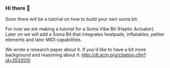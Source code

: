 ### Hi there 👋

Soon there will be a tutorial on how to build your own soma bit.

For now we are making a tutorial for a Soma Vibe Bit (Haptic Actuator).
Later on we will add a Soma Bit that integrates heatpads, inflatables, peltier elements and later MIDI capabilities.

We wrote a research paper about it. If you'd like to have a bit more background and reasoning about it: http://dl.acm.org/citation.cfm?id=3533510

<!--
**somaBits/somabits** is a ✨ _special_ ✨ repository because its `README.md` (this file) appears on your GitHub profile.

Here are some ideas to get you started:

- 🔭 I’m currently working on ...
- 🌱 I’m currently learning ...
- 👯 I’m looking to collaborate on ...
- 🤔 I’m looking for help with ...
- 💬 Ask me about ...
- 📫 How to reach me: ...
- 😄 Pronouns: ...
- ⚡ Fun fact: ...
-->
